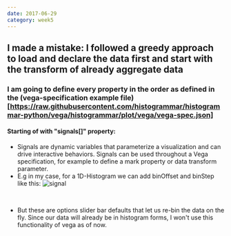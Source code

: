 ```yaml
---
date: 2017-06-29
category: week5
---
```

## I made a mistake: I followed a greedy approach to load and declare the data first and start with the transform of already aggregate data
### I am going to define every property in the order as defined in the (vega-specification example file)[https://raw.githubusercontent.com/histogrammar/histogrammar-python/vega/histogrammar/plot/vega/vega-spec.json]
#### Starting of with "signals[]" property:
*  Signals are dynamic variables that parameterize a visualization and can drive interactive behaviors. Signals can be used throughout a Vega specification, for example to define a mark property or data transform parameter.
* E.g in my case, for a 1D-Histogram we can add binOffset and binStep like this:
<img src="https://github.com/debuggermalhotra/gsocdevlog/blob/gh-pages/images/signal.png" alt="signal"></img>
<br>

* But these are options slider bar defaults that let us re-bin the data on the fly. Since our data will already be in histogram forms, I won't use this functionality of vega as of now.
